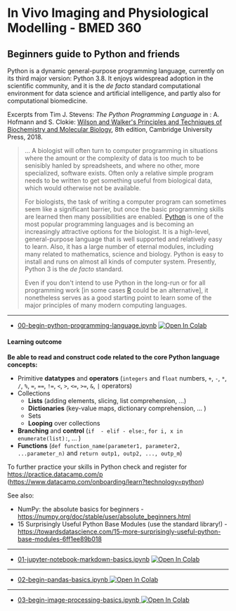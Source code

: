 # In Vivo Imaging and Physiological Modelling - BMED 360


## Beginners guide to Python and friends

Python is a dynamic general-purpose programming language, currently on its third major version: Python 3.8. It enjoys widespread adoption in the scientific community, and it is the *de facto* standard computational environment for data science and artificial intelligence, and partly also for computational biomedicine.

Excerpts from Tim J. Stevens: _The Python Programming Language_ in : A. Hofmann and S. Clokie: [Wilson and Walker's Principles and Techniques of Biochemistry and Molecular Biology](https://www.cambridge.org/core/books/wilson-and-walkers-principles-and-techniques-of-biochemistry-and-molecular-biology/2159004E019DDD87C0A97EE8DB72B79F), 8th edition, Cambridge University Press, 2018.


> ... A biologist will often turn to computer programming in situations where the amount or the complexity of data is too much to be senisibly hanled by spreadsheets, and where no other, more specialized, software exists. Often only a relative simple program needs to be written to get something useful from biological data, which would otherwise not be available.
>
> For biologists, the task of writing a computer program can sometimes seem like a significant barrier, but once the basic programming skills are learned then many possibilities are enabled. [Python](https://www.python.org) is one of the most popular programming languages and is becoming an increasingly attractive options for the biologist. It is a high-level, general-purpose language that is well supported and relatively easy to learn. Also, it has a large number of eternal modules, including many related to mathematics, science and biology. Python is easy to install and runs on almost all kinds of computer system. Presently, Python 3 is the _de facto_ standard.
>
> Even if you don't intend to use Python in the long-run or for all programming work [in some cases [R](https://www.r-project.org) could be an alternative], it nonetheless serves as a good starting point to learn some of the major principles of many modern computing languages.
> 

----------------------

- [00-begin-python-programming-language.ipynb](https://nbviewer.jupyter.org/github/computational-medicine/BMED360-2021/blob/main/Lab0-beginners-guide/00-begin-python-programming-language.ipynb) <a href="https://colab.research.google.com/github/computational-medicine/BMED360-2021/blob/main/Lab0-beginners-guide/00-begin-python-programming-language.ipynb">
  <img src="https://colab.research.google.com/assets/colab-badge.svg" alt="Open In Colab"/>
</a>

#### Learning outcome

**Be able to read and construct code related to the core Python language concepts:**

- Primitive **datatypes** and **operators** (`integers` and `float` numbers, `+`, `-`, `*`, `/`, `%`, `=`, `==`, `!=`, `<`, `>`, `<=`, `>=`, `&`, `|` operators)
- Collections
  - **Lists** (adding elements, slicing, list comprehension,  ...)
  - **Dictionaries** (key-value maps, dictionary comprehension, ... )
  - Sets
  - **Looping** over collections
- **Branching** and **control** (`if  - elif - else:`,  `for i, x in enumerate(list):`, ... )
- **Functions** (`def function_name(parameter1, parameter2, ...parameter_n)` and `return outp1, outp2, ..., outp_m`)

To further practice your skills in Python check and register for https://practice.datacamp.com/p <br>(https://www.datacamp.com/onboarding/learn?technology=python)

See also:
- NumPy: the absolute basics for beginners - https://numpy.org/doc/stable/user/absolute_beginners.html
- 15 Surprisingly Useful Python Base Modules (use the standard library!) - https://towardsdatascience.com/15-more-surprisingly-useful-python-base-modules-6ff1ee89b018

------------------


- [01-jupyter-notebook-markdown-basics.ipynb](https://nbviewer.jupyter.org/github/computational-medicine/BMED360-2021/blob/main/Lab0-beginners-guide/01-jupyter-notebook-markdown-basics.ipynb) <a href="https://colab.research.google.com/github/computational-medicine/BMED360-2021/blob/main/Lab0-beginners-guide/01-jupyter-notebook-markdown-basics.ipynb">
  <img src="https://colab.research.google.com/assets/colab-badge.svg" alt="Open In Colab"/>
</a>


-------------------

- [02-begin-pandas-basics.ipynb](https://nbviewer.jupyter.org/github/computational-medicine/BMED360-2021/blob/main/Lab0-beginners-guide/02-begin-pandas-basics.ipynb)<a href="https://colab.research.google.com/github/computational-medicine/BMED360-2021/blob/main/Lab0-beginners-guide/02-begin-pandas-basics.ipynb">
  <img src="https://colab.research.google.com/assets/colab-badge.svg" alt="Open In Colab"/>
</a>

-------------------

- [03-begin-image-processing-basics.ipynb](https://nbviewer.jupyter.org/github/computational-medicine/BMED360-2021/blob/main/Lab0-beginners-guide/03-begin-image-processing-basics.ipynb)<a href="https://colab.research.google.com/github/computational-medicine/BMED360-2021/blob/main/Lab0-beginners-guide/03-begin-image-processing-basics.ipynb">
  <img src="https://colab.research.google.com/assets/colab-badge.svg" alt="Open In Colab"/>
</a>


